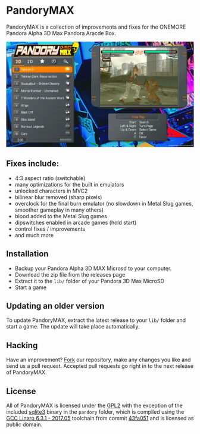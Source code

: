 # PandoryMAX

PandoryMAX is a collection of improvements and fixes for the ONEMORE Pandora Alpha 3D Max Pandora Aracde Box.

![PandoryMAX Screenshot](https://raw.githubusercontent.com/TeamPandory/PandoryMax/master/build/pandorymax.jpg)

## Fixes include:

- 4:3 aspect ratio (switchable)
- many optimizations for the built in emulators
- unlocked characters in MVC2
- bilinear blur removed (sharp pixels)
- overclock for the final burn emulator (no slowdown in Metal Slug games, smoother gameplay in many others)
- blood added to the Metal Slug games
- dipswitches enabled in arcade games (hold start)
- control fixes / improvements
- and much more

## Installation

- Backup your Pandora Alpha 3D MAX Microsd to your computer.
- Download the zip file from the releases page
- Extract it to the `lib/` folder of your Pandora 3D Max MicroSD
- Start a game

## Updating an older version

To update PandoryMAX, extract the latest release to your `lib/` folder and start a game. The update will take place automatically.

## Hacking

Have an improvement? [Fork](https://github.com/TeamPandory/PandoryMax/fork) our repository, make any changes you like and send us a pull request. Accepted pull requests go right in to the next release of PandoryMAX.

## License

All of PandoryMAX is licensed under the [GPL2](https://github.com/TeamPandory/PandoryMax/blob/master/LICENSE) with the exception of the included [sqlite3](https://github.com/TeamPandory/PandoryMax/blob/master/pandory/sqlite3) binary in the `pandory` folder, which is compiled using the [GCC Linaro 6.3.1 - 2017.05](https://releases.linaro.org/components/toolchain/binaries/6.3-2017.05/arm-linux-gnueabihf/) toolchain from commit [43fa051](https://github.com/sqlite/sqlite/commit/43fa051ec7c5a7d89e1f5f541a5cd34d53e07422) and is licensed as public domain. 
